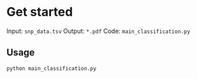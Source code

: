 
# Get started


Input: `snp_data.tsv`
Output: `*.pdf`
Code: `main_classification.py`

## Usage

`python main_classification.py`




